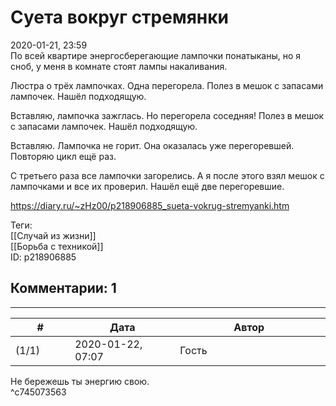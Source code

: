 Суета вокруг стремянки
======================

  
2020-01-21, 23:59  
 По всей квартире энергосберегающие лампочки понатыканы, но я сноб, у меня в комнате стоят лампы накаливания.   
   
 Люстра о трёх лампочках. Одна перегорела. Полез в мешок с запасами лампочек. Нашёл подходящую.   
   
 Вставляю, лампочка зажглась. Но перегорела соседняя! Полез в мешок с запасами лампочек. Нашёл подходящую.   
   
 Вставляю. Лампочка не горит. Она оказалась уже перегоревшей. Повторяю цикл ещё раз.   
   
 С третьего раза все лампочки загорелись. А я после этого взял мешок с лампочками и все их проверил. Нашёл ещё две перегоревшие.   
  
<https://diary.ru/~zHz00/p218906885_sueta-vokrug-stremyanki.htm>  
  
Теги:  
[[Случай из жизни]]  
[[Борьба с техникой]]  
ID: p218906885  


Комментарии: 1
--------------

  


---



|         #         |              Дата              |                     Автор                     |           ID           |
| --- | --- | --- | --- |
| (1/1) | 2020-01-22, 07:07 | Гость | c745073563 |

  
 Не бережешь ты энергию свою.   
 ^c745073563